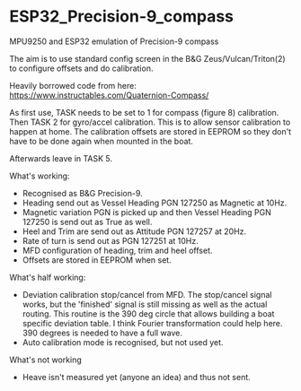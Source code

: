 # ESP32_Precision-9_compass
MPU9250 and ESP32 emulation of Precision-9 compass

The aim is to use standard config screen in the B&G Zeus/Vulcan/Triton(2) to configure offsets and do calibration.

Heavily borrowed code from here:
 https://www.instructables.com/Quaternion-Compass/

As first use, TASK needs to be set to 1 for compass (figure 8) calibration.
Then TASK 2 for gyro/accel calibration. This is to allow sensor calibration to happen at home.
The calibration offsets are stored in EEPROM so they don't have to be done again when mounted in the boat.

Afterwards leave in TASK 5.

What's working:
 - Recognised as B&G Precision-9.
 - Heading send out as Vessel Heading PGN 127250 as Magnetic at 10Hz.
 - Magnetic variation PGN is picked up and then Vessel Heading PGN 127250 is send out as True as well.
 - Heel and Trim are send out as Attitude PGN 127257 at 20Hz.
 - Rate of turn is send out as PGN 127251 at 10Hz.
 - MFD configuration of heading, trim and heel offset.
 - Offsets are stored in EEPROM when set.

What's half working:
 - Deviation calibration stop/cancel from MFD. The stop/cancel signal works, but the 'finished' signal is still missing as well as the actual routing. This routine is the 390 deg circle that allows building a boat specific deviation table. I think Fourier transformation could help here. 390 degrees is needed to have a full wave.
 - Auto calibration mode is recognised, but not used yet.

What's not working
 - Heave isn't measured yet (anyone an idea) and thus not sent.
